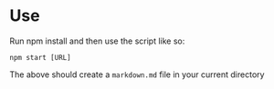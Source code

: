 # Use
Run npm install and then use the script like so:

```
npm start [URL]
```
The above should create a `markdown.md` file in your current directory